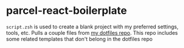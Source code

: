 # parcel-react-boilerplate
`script.zsh` is used to create a blank project with my preferred settings, tools, etc. Pulls a couple files from [my dotfiles repo](https://github.com/StewartEthan/dotfiles). This repo includes some related templates that don't belong in the dotfiles repo
